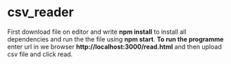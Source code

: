 # csv_reader

First download file  on editor and write **npm install** to install all dependencies and run the the file using **npm start**.
**To run the programme** enter url in we browser **http://localhost:3000/read.html** and then upload csv file and click read.
